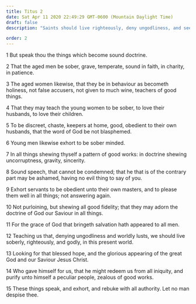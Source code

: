 ```yaml
---
title: Titus 2
date: Sat Apr 11 2020 22:49:29 GMT-0600 (Mountain Daylight Time)
draft: false
description: "Saints should live righteously, deny ungodliness, and seek the Lord."

order: 2
---
```

    
1 But speak thou the things which become sound doctrine.

2 That the aged men be sober, grave, temperate, sound in faith, in charity, in patience.

3 The aged women likewise, that they be in behaviour as becometh holiness, not false accusers, not given to much wine, teachers of good things.

4 That they may teach the young women to be sober, to love their husbands, to love their children.

5 To be discreet, chaste, keepers at home, good, obedient to their own husbands, that the word of God be not blasphemed.

6 Young men likewise exhort to be sober minded.

7 In all things shewing thyself a pattern of good works: in doctrine shewing uncorruptness, gravity, sincerity.

8 Sound speech, that cannot be condemned; that he that is of the contrary part may be ashamed, having no evil thing to say of you.

9 Exhort servants to be obedient unto their own masters, and to please them well in all things; not answering again.

10 Not purloining, but shewing all good fidelity; that they may adorn the doctrine of God our Saviour in all things.

11 For the grace of God that bringeth salvation hath appeared to all men.

12 Teaching us that, denying ungodliness and worldly lusts, we should live soberly, righteously, and godly, in this present world.

13 Looking for that blessed hope, and the glorious appearing of the great God and our Saviour Jesus Christ.

14 Who gave himself for us, that he might redeem us from all iniquity, and purify unto himself a peculiar people, zealous of good works.

15 These things speak, and exhort, and rebuke with all authority. Let no man despise thee.
